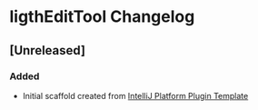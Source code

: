 <!-- Keep a Changelog guide -> https://keepachangelog.com -->

# ligthEditTool Changelog

## [Unreleased]
### Added
- Initial scaffold created from [IntelliJ Platform Plugin Template](https://github.com/JetBrains/intellij-platform-plugin-template)
